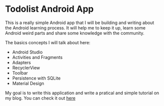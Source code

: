 # Todolist Android App

This is a really simple Android app that I will be building and writing about the Android learning process. It will help me to keep it up, learn some Android weird parts and share some knowledge with the community.

The basics concepts I will talk about here:
- Android Studio
- Activities and Fragments
- Adapters
- RecyclerView
- Toolbar
- Persistence with SQLite
- Material Design

My goal is to write this application and write a pratical and simple tutorial on my blog. You can check it out [here](http://www.bpaulino.com.br/)
